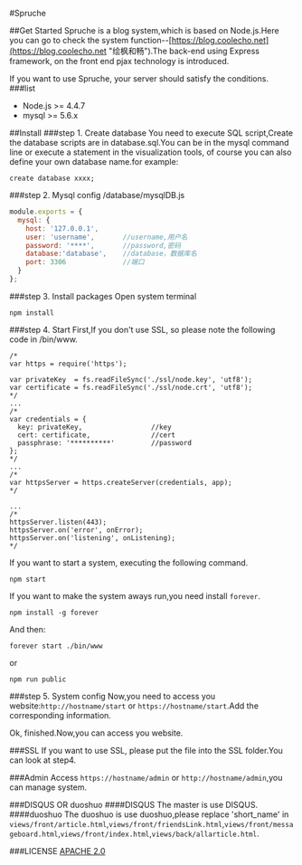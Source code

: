 #Spruche

##Get Started
Spruche is a  blog system,which is based on Node.js.Here you can go to check the system function--[https://blog.coolecho.net](https://blog.coolecho.net "绘枫和畅").The back-end using Express framework, on the front end pjax technology is introduced.

If you want to use Spruche, your server should satisfy the conditions.
###list
- Node.js >= 4.4.7
- mysql >= 5.6.x

##Install
###step 1. Create database
You need to execute SQL script,Create the database scripts are in database.sql.You can be in the mysql command line or execute a statement in the visualization tools, of course you can also define your own database name.for example:<br>
```
create database xxxx;
```

###step 2. Mysql config
/database/mysqlDB.js <br>
```js
module.exports = {
  mysql: {
    host: '127.0.0.1', 
    user: 'username',       //username,用户名
    password: '****',       //password,密码
    database:'database',    //database，数据库名
    port: 3306              //端口
  }
};
```
###step 3. Install packages
Open system terminal
```
npm install
```
###step 4. Start
First,If you don't use SSL, so please note the following code in /bin/www.
```
/*
var https = require('https');

var privateKey  = fs.readFileSync('./ssl/node.key', 'utf8');
var certificate = fs.readFileSync('./ssl/node.crt', 'utf8'); 
*/
...
/*
var credentials = {
  key: privateKey,                 //key
  cert: certificate,               //cert
  passphrase: '**********'         //password
};
*/
...
/*
var httpsServer = https.createServer(credentials, app);
*/

...
/*
httpsServer.listen(443);
httpsServer.on('error', onError);
httpsServer.on('listening', onListening);
*/
```
If you want to start a system, executing the following command.
```
npm start
```
If you want to make the system aways run,you need install `forever`.
```
npm install -g forever
```
And then:
```
forever start ./bin/www
```
or
```
npm run public
```

###step 5. System config
Now,you need to access you website:`http://hostname/start` or `https://hostname/start`.Add the corresponding information.

Ok, finished.Now,you can access you website.

###SSL
If you want to use SSL, please put the file into the SSL folder.You can look at step4.

###Admin
Access `https://hostname/admin` or `http://hostname/admin`,you can manage system.

###DISQUS OR duoshuo
####DISQUS
The master is use DISQUS.
####duoshuo
The duoshuo is use duoshuo,please replace 'short_name' in `views/front/article.html`,`views/front/friendsLink.html`,`views/front/messageboard.html`,`views/front/index.html`,`views/back/allarticle.html`.

###LICENSE
[APACHE 2.0](https://github.com/pantsPoi/Spruche/blob/master/LICENSE)